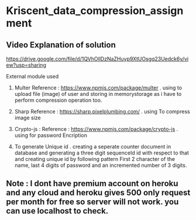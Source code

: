 # Kriscent_data_compression_assignment

## Video Explanation of solution 
  https://drive.google.com/file/d/1QVhOllDzNaZHuyp9XtUOsgq23Uedck6y/view?usp=sharing
  
  External module used
  1. Multer  Reference : https://www.npmjs.com/package/multer 
    . using to upload file (image) of user and storing in memorystorage as i have to perform compression operation too.
    
  2. Sharp  Reference : https://sharp.pixelplumbing.com/
     . using To compress image size
     
  3. Crypto-js : Reference : https://www.npmjs.com/package/crypto-js
    . using for password Encription

4. To generate Unique id 
    . creating a seperate counter document in database and generating a three digit sequenceId id with respect to that and 
      creating unique id by following pattern
        First 2 character of the name, last 4 digits of password and an incremented number of 3 digits. 
        
        
    
  
## Note : I dont have premium account on heroku and any cloud and heroku gives 500 only request per month for free so server will not work. you can use localhost to check.
